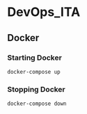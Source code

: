 # DevOps_ITA
## Docker
### Starting Docker
```docker-compose up```
### Stopping Docker
```docker-compose down```